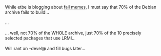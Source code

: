 <html><body><p>While etbe is blogging about <a href="http://etbe.coker.com.au/2009/03/08/the-fail-meme/" target="_blank">fail memes</a>, I must say that 70% of the Debian archive fails to build...<br>
<br>
...<br>
<br>
... well, not 70% of the WHOLE archive, just 70% of the 10 precisely selected packages that use LRMI...<br>
<br>
Will rant on -devel@ and fill bugs later...</p></body></html>